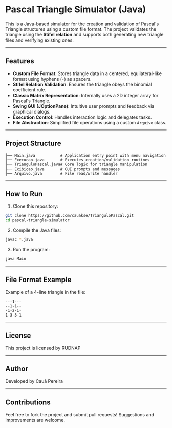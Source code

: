 # Pascal Triangle Simulator (Java)

This is a Java-based simulator for the creation and validation of Pascal's Triangle structures using a custom file format. The project validates the triangle using the **Stifel relation** and supports both generating new triangle files and verifying existing ones.

---

## Features

- **Custom File Format**: Stores triangle data in a centered, equilateral-like format using hyphens (`-`) as spacers.
- **Stifel Relation Validation**: Ensures the triangle obeys the binomial coefficient rule.
- **Classic Matrix Representation**: Internally uses a 2D integer array for Pascal's Triangle.
- **Swing GUI (JOptionPane)**: Intuitive user prompts and feedback via graphical dialogs.
- **Execution Control**: Handles interaction logic and delegates tasks.
- **File Abstraction**: Simplified file operations using a custom `Arquivo` class.

---

## Project Structure

```
├── Main.java           # Application entry point with menu navigation
├── Execucao.java       # Executes creation/validation routines
├── TrianguloPascal.java# Core logic for triangle manipulation
├── Exibicao.java       # GUI prompts and messages
├── Arquivo.java        # File read/write handler
```

---

## How to Run

1. Clone this repository:
```bash
git clone https://github.com/cauakse/TrianguloPascal.git
cd pascal-triangle-simulator
```

2. Compile the Java files:
```bash
javac *.java
```

3. Run the program:
```bash
java Main
```

---

## File Format Example

Example of a 4-line triangle in the file:
```
---1---
--1-1--
-1-2-1-
1-3-3-1
```

---

## License

This project is licensed by RUDNAP

---

## Author

Developed by Cauã Pereira

---

## Contributions

Feel free to fork the project and submit pull requests! Suggestions and improvements are welcome.

